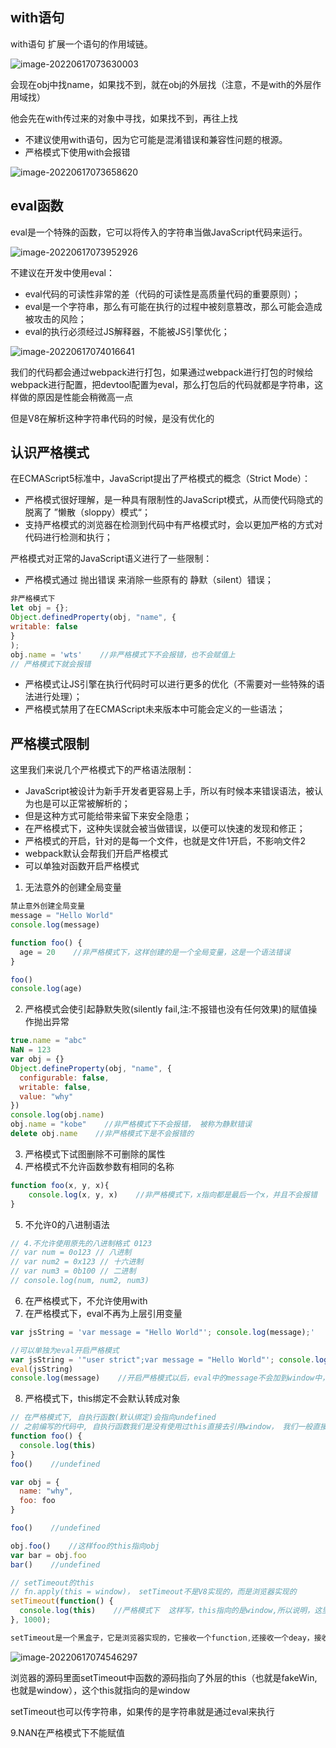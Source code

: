 ## with语句

with语句 扩展一个语句的作用域链。

![image-20220617073630003](.\6_JS额外知识补充\image-20220617073630003.png)



会现在obj中找name，如果找不到，就在obj的外层找（注意，不是with的外层作用域找）

他会先在with传过来的对象中寻找，如果找不到，再往上找

- 不建议使用with语句，因为它可能是混淆错误和兼容性问题的根源。
- 严格模式下使用with会报错

![image-20220617073658620](.\6_JS额外知识补充\image-20220617073658620.png)





## eval函数

eval是一个特殊的函数，它可以将传入的字符串当做JavaScript代码来运行。

![image-20220617073952926](.\6_JS额外知识补充\image-20220617073952926.png)



不建议在开发中使用eval： 

- eval代码的可读性非常的差（代码的可读性是高质量代码的重要原则）；
- eval是一个字符串，那么有可能在执行的过程中被刻意篡改，那么可能会造成被攻击的风险；
- eval的执行必须经过JS解释器，不能被JS引擎优化；

![image-20220617074016641](.\6_JS额外知识补充\image-20220617074016641.png)

我们的代码都会通过webpack进行打包，如果通过webpack进行打包的时候给webpack进行配置，把devtool配置为eval，那么打包后的代码就都是字符串，这样做的原因是性能会稍微高一点

但是V8在解析这种字符串代码的时候，是没有优化的





## 认识严格模式

在ECMAScript5标准中，JavaScript提出了严格模式的概念（Strict Mode）：

- 严格模式很好理解，是一种具有限制性的JavaScript模式，从而使代码隐式的脱离了 ”懒散（sloppy）模式“；
- 支持严格模式的浏览器在检测到代码中有严格模式时，会以更加严格的方式对代码进行检测和执行；

严格模式对正常的JavaScript语义进行了一些限制：

- 严格模式通过 抛出错误 来消除一些原有的 静默（silent）错误；

```javascript
非严格模式下
let obj = {};
Object.definedProperty(obj, "name", {
writable: false
}
);
obj.name = 'wts'    //非严格模式下不会报错，也不会赋值上
// 严格模式下就会报错
```

- 严格模式让JS引擎在执行代码时可以进行更多的优化（不需要对一些特殊的语法进行处理）；
- 严格模式禁用了在ECMAScript未来版本中可能会定义的一些语法；







## 严格模式限制

这里我们来说几个严格模式下的严格语法限制： 

- JavaScript被设计为新手开发者更容易上手，所以有时候本来错误语法，被认为也是可以正常被解析的；
- 但是这种方式可能给带来留下来安全隐患；
- 在严格模式下，这种失误就会被当做错误，以便可以快速的发现和修正；
- 严格模式的开启，针对的是每一个文件，也就是文件1开启，不影响文件2
- webpack默认会帮我们开启严格模式
- 可以单独对函数开启严格模式



1. 无法意外的创建全局变量

```javascript
禁止意外创建全局变量
message = "Hello World"
console.log(message)

function foo() {
  age = 20    //非严格模式下，这样创建的是一个全局变量，这是一个语法错误
}

foo()
console.log(age)
```



2. 严格模式会使引起静默失败(silently fail,注:不报错也没有任何效果)的赋值操作抛出异常

```javascript
true.name = "abc"
NaN = 123
var obj = {}
Object.defineProperty(obj, "name", {
  configurable: false,
  writable: false,
  value: "why"
})
console.log(obj.name)
obj.name = "kobe"    //非严格模式下不会报错， 被称为静默错误
delete obj.name    //非严格模式下是不会报错的
```



3. 严格模式下试图删除不可删除的属性
4. 严格模式不允许函数参数有相同的名称

```javascript
function foo(x, y, x){
    console.log(x, y, x)    //非严格模式下，x指向都是最后一个x，并且不会报错
}
```



5. 不允许0的八进制语法

```javascript
// 4.不允许使用原先的八进制格式 0123
// var num = 0o123 // 八进制
// var num2 = 0x123 // 十六进制
// var num3 = 0b100 // 二进制
// console.log(num, num2, num3)
```



6. 在严格模式下，不允许使用with
7. 在严格模式下，eval不再为上层引用变量

```javascript
var jsString = 'var message = "Hello World"'; console.log(message);'    

//可以单独为eval开启严格模式
var jsString = '"user strict";var message = "Hello World"'; console.log(message);'    
eval(jsString)
console.log(message)    //开启严格模式以后，eval中的message不会加到window中，所以这里找不到了，如果不开启严格模式，message会添加到全局中
```



8. 严格模式下，this绑定不会默认转成对象

```javascript
// 在严格模式下, 自执行函数(默认绑定)会指向undefined
// 之前编写的代码中, 自执行函数我们是没有使用过this直接去引用window， 我们一般直接用window   window.localStorage.setItem
function foo() {
  console.log(this)    
}
foo()    //undefined

var obj = {
  name: "why",
  foo: foo
}

foo()    //undefined

obj.foo()    //这样foo的this指向obj
var bar = obj.foo
bar()    //undefined

// setTimeout的this
// fn.apply(this = window)， setTimeout不是V8实现的，而是浏览器实现的
setTimeout(function() {
  console.log(this)    //严格模式下  这样写，this指向的是window,所以说明，这里的函数并不是一个自执行函数，而是绑定到了window中
}, 1000);

setTimeout是一个黑盒子，它是浏览器实现的，它接收一个function,还接收一个deay，接收到这个函数以后，我们把这个函数交给浏览器执行了，那么它是怎么执行的呢，我们猜测它是怎么调用的呢？因为它里面的this是指向window的，所以我么猜测它可能是自执行，但是在严格模式下这个函数里面应该指向的是undefined,因为自执行函数里面的this指向的都是windown，但是在setTimeout中的this指向的是window， 所以他应该不是自执行函数，它有可能通过apply绑定到了window上。
```

![image-20220617074546297](.\6_JS额外知识补充\image-20220617074546297.png)

浏览器的源码里面setTimeout中函数的源码指向了外层的this（也就是fakeWin, 也就是window），这个this就指向的是window

setTimeout也可以传字符串，如果传的是字符串就是通过eval来执行



9.NAN在严格模式下不能赋值